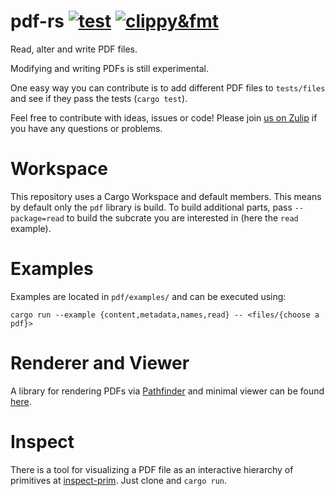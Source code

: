 # pdf-rs [![test](https://github.com/pdf-rs/pdf/actions/workflows/test.yml/badge.svg)](https://github.com/pdf-rs/pdf/actions/workflows/test.yml) [![clippy&fmt](https://github.com/pdf-rs/pdf/actions/workflows/lint.yml/badge.svg)](https://github.com/pdf-rs/pdf/actions/workflows/lint.yml)
Read, alter and write PDF files.

Modifying and writing PDFs is still experimental.

One easy way you can contribute is to add different PDF files to `tests/files` and see if they pass the tests (`cargo test`).

Feel free to contribute with ideas, issues or code! Please join [us on Zulip](https://type.zulipchat.com/#narrow/stream/209232-pdf) if you have any questions or problems.

# Workspace
This repository uses a Cargo Workspace and default members. This means by default only the `pdf` library is build.
To build additional parts, pass `--package=read` to build the subcrate you are interested in (here the `read` example).

# Examples
Examples are located in `pdf/examples/` and can be executed using:

```
cargo run --example {content,metadata,names,read} -- <files/{choose a pdf}>
```

# Renderer and Viewer
A library for rendering PDFs via [Pathfinder](https://github.com/servo/pathfinder) and minimal viewer can be found [here](https://github.com/pdf-rs/pdf_render).

# Inspect
There is a tool for visualizing a PDF file as an interactive hierarchy of primitives at [inspect-prim](https://github.com/pdf-rs/inspect-prim). Just clone and `cargo run`.
